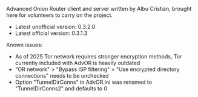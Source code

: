 Advanced Onion Router client and server written by Albu Cristian, brought here for volunteers to carry on the project.

* Latest unofficial version: 0.3.2.0
* Latest official version: 0.3.1.3

Known issues:

* As of 2025 Tor network requires stronger encryption methods, Tor currently included with AdvOR is heavily outdated
* "OR network" > "Bypass ISP filtering" > "Use encrypted directory connections" needs to be unchecked
* Option "TunnelDirConns" in AdvOR.ini was renamed to "TunnelDirConns2" and defaults to 0